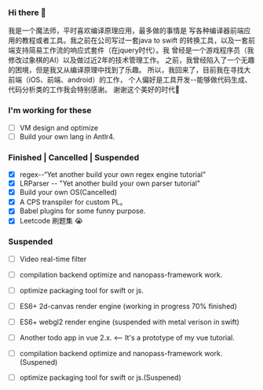 ### Hi there 👋
我是一个魔法师，平时喜欢编译原理应用，最多做的事情是
写各种编译器前端应用的教程或者工具。我之前在公司写过一套java to swift
的转换工具，以及一套前端支持简易工作流的响应式套件（在jquery时代）。我
曾经是一个游戏程序员（我修改过象棋的AI）以及做过近2年的技术管理工作。
之前，我曾经陷入了一个无趣的困境，但是我又从编译原理中找到了乐趣。
所以，我回来了，目前我在寻找大前端（iOS、前端、android）的工作，
个人偏好是工具开发--能够做代码生成、代码分析类的工作我会特别感谢。
谢谢这个美好的时代🎉

### I'm working for these
- [ ] VM design and optimize
- [ ] Build your own lang in Antlr4.

### Finished | Cancelled | Suspended
- [x] regex--“Yet another build your own regex engine tutorial”
- [x] LRParser -- "Yet another build your own parser tutorial"
- [x] Build your own OS(Cancelled)
- [x] A CPS transpiler for custom PL。
- [x] Babel plugins for some funny purpose.
- [x] Leetcode 刷题集 😭 

### Suspended
- [ ] Video real-time filter
- [ ] compilation backend optimize and nanopass-framework work.
- [ ] optimize packaging tool for swift or js.
- [ ] ES6+ 2d-canvas render engine (working in progress 70% finished)
- [ ] ES6+ webgl2 render engine (suspended with metal verison in swift)
- [ ] Another todo app in vue 2.x. <-- It's a prototype of my vue tutorial.
- [ ] compilation backend optimize and nanopass-framework work.(Suspened)
- [ ] optimize packaging tool for swift or js.(Suspened)

